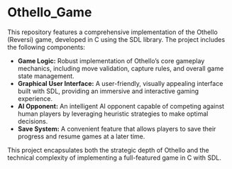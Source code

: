 # Othello_Game

This repository features a comprehensive implementation of the Othello (Reversi) game, developed in C using the SDL library. The project includes the following components:

- **Game Logic:** Robust implementation of Othello’s core gameplay mechanics, including move validation, capture rules, and overall game state management.
- **Graphical User Interface:** A user-friendly, visually appealing interface built with SDL, providing an immersive and interactive gaming experience.
- **AI Opponent:** An intelligent AI opponent capable of competing against human players by leveraging heuristic strategies to make optimal decisions.
- **Save System:** A convenient feature that allows players to save their progress and resume games at a later time.

This project encapsulates both the strategic depth of Othello and the technical complexity of implementing a full-featured game in C with SDL.



